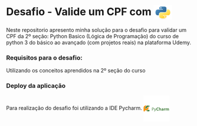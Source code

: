 # Desafio - Valide um CPF com <img align="center" alt="Victor-Python" height="40" width="50" src="https://raw.githubusercontent.com/devicons/devicon/master/icons/python/python-original.svg">

Neste repositorio apresento minha solução para o desafio para validar um CPF da 2º seção: Python Basico (Lógica de Programação) do curso de python 3 do básico ao avançado (com projetos reais) na plataforma Udemy.

### Requisitos para o desafio: 
Utilizando os conceitos aprendidos na 2º seção do curso

### Deploy da aplicação 
Para realização do desafio foi utilizando a IDE Pycharm. <img align="center" alt="Victor-Python" height="70" width="70" src="https://raw.githubusercontent.com/devicons/devicon/master/icons/pycharm/pycharm-original-wordmark.svg">
